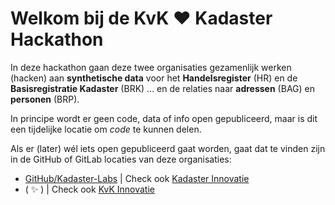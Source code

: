 # Welkom bij de KvK :heart: Kadaster Hackathon

In deze hackathon gaan deze twee organisaties gezamenlijk werken (hacken) aan **synthetische data** voor het **Handelsregister** (HR) en de **Basisregistratie Kadaster** (BRK) ... en de relaties naar **adressen** (BAG) en **personen** (BRP).

In principe wordt er geen code, data of info open gepubliceerd, maar is dit een tijdelijke locatie om _code_ te kunnen delen.

Als er (later) wél iets open gepubliceerd gaat worden, gaat dat te vinden zijn in de GitHub of GitLab locaties van deze organisaties:

- [GitHub/Kadaster-Labs](https://github.com/kadaster-labs) | Check ook [Kadaster Innovatie](https://www.kadaster.nl/innovatie)
- ( ✨ )  | Check ook [KvK Innovatie](https://www.kvk.nl/runnen-en-groeien/projecten-innovatielab/)
